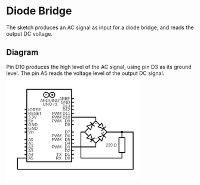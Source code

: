 # Diode Bridge  
The sketch produces an AC signal as input for a diode bridge, and reads the output DC voltage.

## Diagram  
Pin D10 produces the high level of the AC signal, using pin D3 as its ground level. The pin A5 reads the voltage level of the output DC signal.  
![](./media/diode_bridge.png)